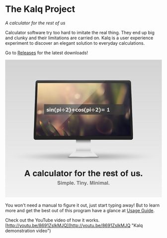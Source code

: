 The Kalq Project
====
_A calculator for the rest of us_

Calculator software try too hard to imitate the real thing. They end up big and clunky and their limitations are carried on. Kalq is a user experience experiment to discover an elegant solution to everyday calculations.

Go to [Releases](https://github.com/jaywick/kalq/releases) for the latest downloads!

![](/promo.jpg)

You won't need a manual to figure it out, just start typing away! But to learn more and get the best out of this program have a glance at [Usage Guide](https://sites.google.com/a/jay-wick.com/kalq/usage "Kalq Usage Guide").

Check out the YouTube video of how it works. [http://youtu.be/8691ZsIkMJQ](http://youtu.be/8691ZsIkMJQ "Kalq demonstration video")
